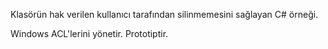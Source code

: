 Klasörün hak verilen kullanıcı tarafından silinmemesini sağlayan C# örneği.

Windows ACL'lerini yönetir. Prototiptir.